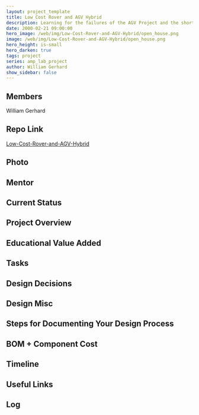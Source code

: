 ```yaml
---
layout: project_template
title: Low Cost Rover and AGV Hybrid
description: Learning for the failures of the AGV Project and the shortcomings of the Odroid Control board project, I will use the very successful low cost rover board, with some slight modifications, to control the original AGV chassis. A small scale demonstrator is almost complete. This project just expands upon that idea to use components from the odroid control board project to make a solid robot control board that future AMP Lab members could use.
date: 2000-02-21 09:00:00
hero_image: /web/img/Low-Cost-Rover-and-AGV-Hybrid/open_house.png
image: /web/img/Low-Cost-Rover-and-AGV-Hybrid/open_house.png
hero_height: is-small
hero_darken: true
tags: project
series: amp_lab_project
author: William Gerhard
show_sidebar: false
---
```




## Members
William Gerhard

## Repo Link
<a class="button is-link" href="https://github.com/Amp-Lab-at-VT/Low-Cost-Rover-and-AGV-Hybrid" >Low-Cost-Rover-and-AGV-Hybrid</a>

## Photo

## Mentor

## Current Status

## Project Overview


## Educational Value Added


## Tasks

## Design Decisions

## Design Misc

## Steps for Documenting Your Design Process

## BOM + Component Cost

## Timeline

## Useful Links

## Log
            